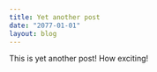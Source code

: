 ```yaml
---
title: Yet another post
date: "2077-01-01"
layout: blog
---
```


This is yet another post! How exciting!
